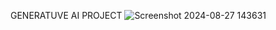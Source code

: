 GENERATUVE AI PROJECT 
![Screenshot 2024-08-27 143631](https://github.com/user-attachments/assets/857d7f3c-656e-4d9d-91e8-9b1e6ddf0de6)
